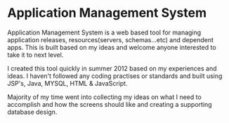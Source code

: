 Application Management System
=============================

Application Management System is a web based tool for managing application releases, resources(servers, schemas...etc) and dependent apps. This is built based on my ideas and welcome anyone interested to take it to next level.

I created this tool quickly in summer 2012 based on my experiences and ideas. I haven't followed any coding practises or standards and built using JSP's, Java, MYSQL, HTML & JavaScript. 

Majority of my time went into collecting my ideas on what I need to accomplish and how the screens should like and creating a supporting database design.
